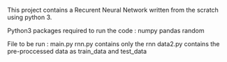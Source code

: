 This project contains a Recurent Neural Network written from the scratch using python 3. 

Python3 packages required to run the code : 
numpy
pandas
random

File to be run : main.py 
rnn.py contains only the rnn 
data2.py contains the pre-proccessed data as train_data and test_data